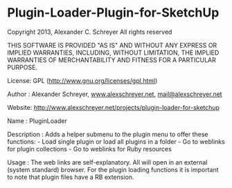 Plugin-Loader-Plugin-for-SketchUp
=================================

Copyright 2013, Alexander C. Schreyer
All rights reserved

THIS SOFTWARE IS PROVIDED "AS IS" AND WITHOUT ANY EXPRESS OR IMPLIED WARRANTIES,
INCLUDING, WITHOUT LIMITATION, THE IMPLIED WARRANTIES OF MERCHANTABILITY AND
FITNESS FOR A PARTICULAR PURPOSE.

License:        GPL (http://www.gnu.org/licenses/gpl.html)

Author :        Alexander Schreyer, www.alexschreyer.net, mail@alexschreyer.net

Website:        http://www.alexschreyer.net/projects/plugin-loader-for-sketchup

Name :          PluginLoader

Description :   Adds a helper submenu to the plugin menu to offer these
                functions:
                - Load single plugin or load all plugins in a folder
                - Go to weblinks for plugin collections
                - Go to weblinks for Ruby resources
                
Usage :         The web links are self-explanatory. All will open in an
                external (system standard) browser. For the plugin loading
                functions it is important to note that plugin files have a RB
                extension.
